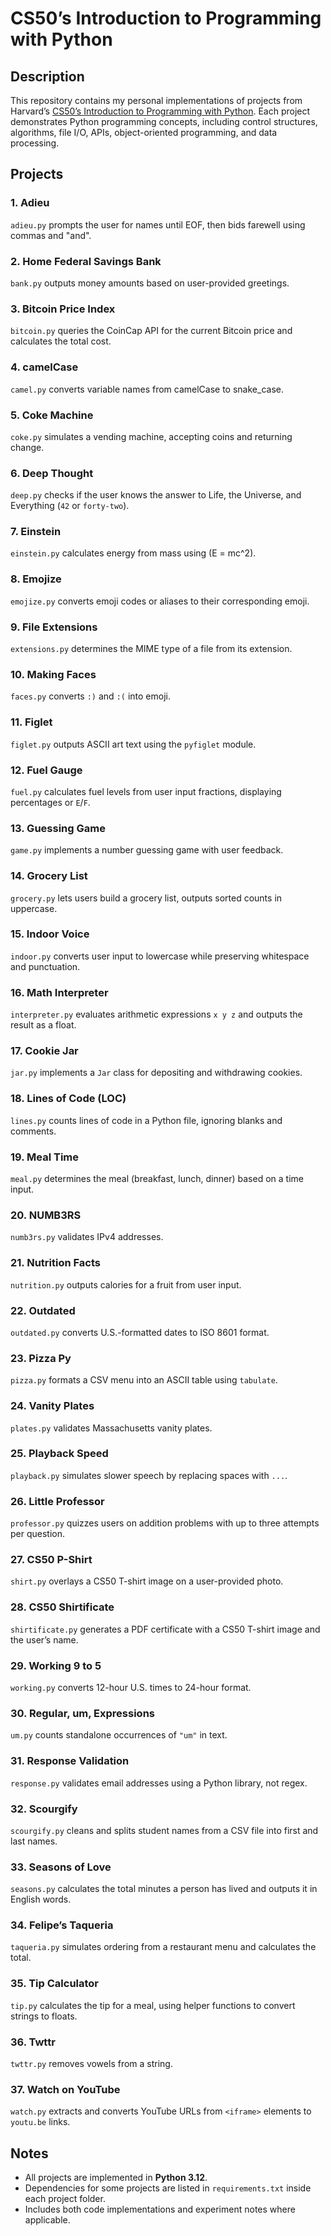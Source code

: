 # CS50’s Introduction to Programming with Python

## Description
This repository contains my personal implementations of projects from Harvard’s [CS50’s Introduction to Programming with Python](https://pll.harvard.edu/course/cs50s-introduction-programming-python). Each project demonstrates Python programming concepts, including control structures, algorithms, file I/O, APIs, object-oriented programming, and data processing.

## Projects

### 1. Adieu
`adieu.py` prompts the user for names until EOF, then bids farewell using commas and "and".

### 2. Home Federal Savings Bank
`bank.py` outputs money amounts based on user-provided greetings.

### 3. Bitcoin Price Index
`bitcoin.py` queries the CoinCap API for the current Bitcoin price and calculates the total cost.

### 4. camelCase
`camel.py` converts variable names from camelCase to snake_case.

### 5. Coke Machine
`coke.py` simulates a vending machine, accepting coins and returning change.

### 6. Deep Thought
`deep.py` checks if the user knows the answer to Life, the Universe, and Everything (`42` or `forty-two`).

### 7. Einstein
`einstein.py` calculates energy from mass using \(E = mc^2\).

### 8. Emojize
`emojize.py` converts emoji codes or aliases to their corresponding emoji.

### 9. File Extensions
`extensions.py` determines the MIME type of a file from its extension.

### 10. Making Faces
`faces.py` converts `:)` and `:(` into emoji.

### 11. Figlet
`figlet.py` outputs ASCII art text using the `pyfiglet` module.

### 12. Fuel Gauge
`fuel.py` calculates fuel levels from user input fractions, displaying percentages or `E`/`F`.

### 13. Guessing Game
`game.py` implements a number guessing game with user feedback.

### 14. Grocery List
`grocery.py` lets users build a grocery list, outputs sorted counts in uppercase.

### 15. Indoor Voice
`indoor.py` converts user input to lowercase while preserving whitespace and punctuation.

### 16. Math Interpreter
`interpreter.py` evaluates arithmetic expressions `x y z` and outputs the result as a float.

### 17. Cookie Jar
`jar.py` implements a `Jar` class for depositing and withdrawing cookies.

### 18. Lines of Code (LOC)
`lines.py` counts lines of code in a Python file, ignoring blanks and comments.

### 19. Meal Time
`meal.py` determines the meal (breakfast, lunch, dinner) based on a time input.

### 20. NUMB3RS
`numb3rs.py` validates IPv4 addresses.

### 21. Nutrition Facts
`nutrition.py` outputs calories for a fruit from user input.

### 22. Outdated
`outdated.py` converts U.S.-formatted dates to ISO 8601 format.

### 23. Pizza Py
`pizza.py` formats a CSV menu into an ASCII table using `tabulate`.

### 24. Vanity Plates
`plates.py` validates Massachusetts vanity plates.

### 25. Playback Speed
`playback.py` simulates slower speech by replacing spaces with `...`.

### 26. Little Professor
`professor.py` quizzes users on addition problems with up to three attempts per question.

### 27. CS50 P-Shirt
`shirt.py` overlays a CS50 T-shirt image on a user-provided photo.

### 28. CS50 Shirtificate
`shirtificate.py` generates a PDF certificate with a CS50 T-shirt image and the user’s name.

### 29. Working 9 to 5
`working.py` converts 12-hour U.S. times to 24-hour format.

### 30. Regular, um, Expressions
`um.py` counts standalone occurrences of `"um"` in text.

### 31. Response Validation
`response.py` validates email addresses using a Python library, not regex.

### 32. Scourgify
`scourgify.py` cleans and splits student names from a CSV file into first and last names.

### 33. Seasons of Love
`seasons.py` calculates the total minutes a person has lived and outputs it in English words.

### 34. Felipe’s Taqueria
`taqueria.py` simulates ordering from a restaurant menu and calculates the total.

### 35. Tip Calculator
`tip.py` calculates the tip for a meal, using helper functions to convert strings to floats.

### 36. Twttr
`twttr.py` removes vowels from a string.

### 37. Watch on YouTube
`watch.py` extracts and converts YouTube URLs from `<iframe>` elements to `youtu.be` links.

## Notes
- All projects are implemented in **Python 3.12**.  
- Dependencies for some projects are listed in `requirements.txt` inside each project folder.  
- Includes both code implementations and experiment notes where applicable.
